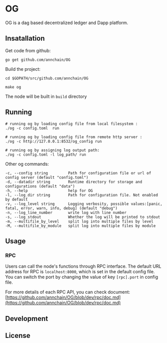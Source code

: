 # OG

OG is a dag based decentralized ledger and Dapp platform.

## Insatallation
Get code from github:

```
go get github.com/annchain/OG
```

Build the project:

```
cd $GOPATH/src/github.com/annchain/OG

make og
```

The node will be built in `build` directory

## Running

```
# running og by loading config file from local filesystem :
./og -c config.toml  run

# running og by loading config file from remote http server :
./og -c http://127.0.0.1:8532/og_config run

# running og by assigning log output path:
./og -c config.toml -l log_path/ run
```

Other og commands:
```
-c, --config string         Path for configuration file or url of config server (default "config.toml")
-d, --datadir string        Runtime directory for storage and configurations (default "data")
-h, --help                  help for OG
-l, --log_dir string        Path for configuration file. Not enabled by default
-v, --log_level string      Logging verbosity, possible values:[panic, fatal, error, warn, info, debug] (default "debug")
-n, --log_line_number       write log with line number
-s, --log_stdout            Whether the log will be printed to stdout
-m, --multifile_by_level    split log into multiple files by level
-M, --multifile_by_module   split log into multiple files by module
```

## Usage

### RPC

Users can call the node's functions through RPC interface. The default URL address for RPC is `localhost:8000`, which is set in the default config file. You can switch the port by changing the value of key `[rpc].port` in config file.

For more details of each RPC API, you can check document: [https://github.com/annchain/OG/blob/dev/rpc/doc.md](https://github.com/annchain/OG/blob/dev/rpc/doc.md)

## Development

## License


<!-- 
This project is licensed under the MIT License - see the [LICENSE.md](LICENSE.md) file for details -->
